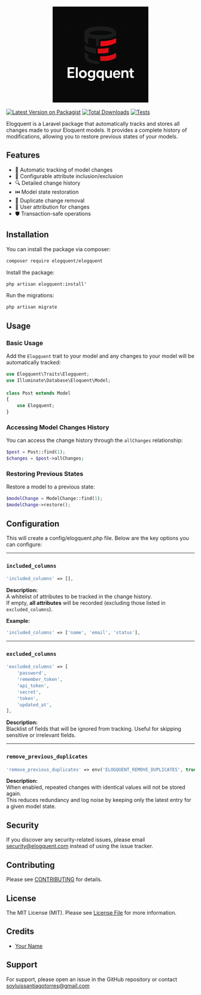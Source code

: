 
<p align="center">
    <img src="assets/logo.png">
</p>

[![Latest Version on Packagist](https://img.shields.io/packagist/v/luissantiago/elogquent.svg?style=flat-square)](https://packagist.org/packages/luissantiago/elogquent)
[![Total Downloads](https://img.shields.io/packagist/dt/luissantiago/elogquent.svg?style=flat-square)](https://packagist.org/packages/luissantiago/elogquent)
[![Tests](https://github.com/luissantiago/elogquent/actions/workflows/run-tests.yml/badge.svg)](https://github.com/luissantiago/elogquent/actions/workflows/run-tests.yml)

Elogquent is a Laravel package that automatically tracks and stores all changes made to your Eloquent models. It provides a complete history of modifications, allowing you to restore previous states of your models.

## Features

- 🔄 Automatic tracking of model changes
- 📝 Configurable attribute inclusion/exclusion
- 🔍 Detailed change history
- ⏮️ Model state restoration
- 🧹 Duplicate change removal
- 👤 User attribution for changes
- 🛡️ Transaction-safe operations

## Installation

You can install the package via composer:

```bash
composer require elogquent/elogquent
```

Install the package:

```bash
php artisan elogquent:install"
```

Run the migrations:

```bash
php artisan migrate
```

## Usage

### Basic Usage

Add the `Elogquent` trait to your model and any changes to your model will be automatically tracked:
```php
use Elogquent\Traits\Elogquent;
use Illuminate\Database\Eloquent\Model;

class Post extends Model
{
    use Elogquent;
}
```

### Accessing Model Changes History

You can access the change history through the `allChanges` relationship:

```php
$post = Post::find(1);
$changes = $post->allChanges;
```

### Restoring Previous States

Restore a model to a previous state:

```php
$modelChange = ModelChange::find(1);
$modelChange->restore();
```


## Configuration

This will create a config/elogquent.php file. Below are the key options you can configure:

---

### `included_columns`

```php
'included_columns' => [],
```

**Description:**  
A whitelist of attributes to be tracked in the change history.  
If empty, **all attributes** will be recorded (excluding those listed in `excluded_columns`).

**Example:**

```php
'included_columns' => ['name', 'email', 'status'],
```
---
### `excluded_columns`
```php
'excluded_columns' => [
    'password',
    'remember_token',
    'api_token',
    'secret',
    'token',
    'updated_at',
],
```

**Description:**  
Blacklist of fields that will be ignored from tracking. Useful for skipping sensitive or irrelevant fields.

---

### `remove_previous_duplicates`

```php
'remove_previous_duplicates' => env('ELOGQUENT_REMOVE_DUPLICATES', true),
```

**Description:**  
When enabled, repeated changes with identical values will not be stored again.  
This reduces redundancy and log noise by keeping only the latest entry for a given model state.




## Security

If you discover any security-related issues, please email security@elogquent.com instead of using the issue tracker.

## Contributing

Please see [CONTRIBUTING](CONTRIBUTING.md) for details.

## License

The MIT License (MIT). Please see [License File](LICENSE.md) for more information.

## Credits

- [Your Name](https://github.com/luissantiago)

## Support

For support, please open an issue in the GitHub repository or contact soyluissantiagotorres@gmail.com
